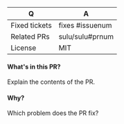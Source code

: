 | Q | A
| --- | ---
| Fixed tickets | fixes #issuenum
| Related PRs | sulu/sulu#prnum
| License | MIT

#### What's in this PR?

Explain the contents of the PR.

#### Why?

Which problem does the PR fix?
